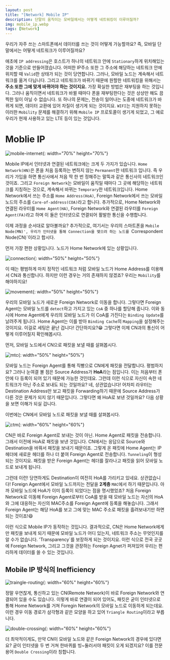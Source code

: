 ```yaml
---
layout: post
title: "[Network] Mobile IP"
description: 단말이 움직이는 모바일에서는 어떻게 네트워킹이 이루어질까?
img: mobile_ip.webp
tags: [Network]
---
```


우리가 자주 쓰는 스마트폰에서 데이터를 쓰는 것이 어떻게 가능할까요? 즉, 모바일 단말에서는 어떻게 네트워크가 이루어질까요? 

애초에 `IP addressing`은 호스트가 하나의 네트워크 안에 `Stationary`하게 위치해있는 것을 기준으로 만들어졌습니다. 어떠한 IP주소 또한 그 주소에 해당하는 네트워크 안에 위치할 때 `Valid`한 상태가 되는 것이 당연합니다. 그러나, 모바일 노드는 계속해서 네트워크를 옮겨 다닙니다. 그리고 네트워크가 바뀌기 때문에 원할한 네트워킹을 위해서는 **주소 또한 그에 맞게 바뀌어야 하는 것이지요.** 가장 확실한 방법은 재부팅을 하는 것입니다. 그러나 움직이면서 네트워크가 바뀔 때마다 폰을 재부팅한다는 것은 상상만 해도 끔찍한 일이 아닐 수 없습니다. 또 하나의 문제는, 전송이 일어나는 도중에 네트워크가 바뀌게 되면, 데이터 교환에 있어 차질이 생기게 되는 것이지요. `WIFI`는 지원하지 못하는 이러한 `Mobility` 문제를 해결하기 위해 `Mobile IP` 프로토콜이 생기게 되었고, 그 예로 우리가 현재 사용하고 있는 LTE 등이 있는 것입니다.

# Moblie IP

![mobile-internet](/assets/img/network_mobile_ip/mobile_internet.png){: width="70%" height="70%"}


Mobile IP에서 인터넷과 연결된 네트워크에는 크게 두 가지가 있습니다. `Home Network(HN)`은 폰을 처음 등록하는 변하지 않는 `Permanent`한 네트워크 입니다. 즉 우리가 가입을 하면 통신사에서 처음 딱 한 번 정해주는 말뚝과 같은 통신사의 네트워크인 것이죠. 그리고 `Foreign Network`는 모바일이 움직일 때마다 그 곳에 해당하는 네트워크를 지칭하는 것으로, 계속해서 바뀌는 `Temporary`한 네트워크입니다. Home Network에서 쓰는 주소를 `Home Address(HoA)`, Foreign Network에서 쓰는 모바일 노드의 주소를 `Care-of-address(COA)`라고 합니다. 추가적으로, Home Network와 연결된 라우터를 `Home Agent(HA)`, Foreign Network와 연결된 라우터를 `Foreign Agent(FA)`라고 하며 이 둘은 인터넷으로 연결되어 활발한 통신을 수행합니다.

이제 과정을 순서대로 알아볼까요? 추가적으로, 여기서는 우리의 스마트폰을 `Mobile Node(MN)', 우리가 인터넷을 통해 Connection을 맺으려 하는 노드를 `Correspondent Node(CN)`이라고 합시다.

먼저 가장 편한 상황입니다. 노드가 Home Network에 있는 상황입니다.

![connection](/assets/img/network_mobile_ip/connection.png){: width="50%" height="50%"}

이 때는 평범하게 마치 정적인 네트워크 처럼 모바일 노드가 Home Address를 이용해서 CN과 통신합니다. 하지만 이런 경우는 거의 존재하지 않겠죠? 우리는 `Mobility`를 해야하지요!

![movement](/assets/img/network_mobile_ip/movement.png){: width="50%" height="50%"}

우리의 모바일 노드가 새로운 Foreign Network로 이동을 합니다. 그렇다면 Foreign Agent는 모바일 노드를 `detect`하고 가지고 있는 `CoA` 중 하나를 할당해 줍니다. 이와 동시에 Home Agent에게 우리의 모바일 노드가 이 CoA를 가진다는 `Binding Update`를 날려주게 됩니다. Home Agent는 이를 받아 `Binding Cache`의 `Mapping`을 설정해주는 것이지요. 이걸로 세팅은 끝난 겁니다! 간단하지요?:grin: 그렇다면 이제 CN과의 통신이 어떻게 이루어질지 확인해봅시다.

먼저, 모바일 노드에서 CN으로 패킷을 보낼 때를 살펴봅시다.

![mtc](/assets/img/network_mobile_ip/mn_to_cn.png){: width="50%" height="50%"}

모바일 노드는 Foreign Agent를 통해 직빵으로 CN에게 패킷을 전달합니다. 평범하지요? 그러나 눈여결 볼 점은 Source Address가 **HoA**라는 점입니다. 이는 처음부터 폰 안에 다 등록이 되어 있기 때문에 가능한 것인데요. 그런데 이런 식으로 자신이 속한 네트워크가 아닌 주소로 보내도 되는 것일까요? 네, 상관없습니다! 어차피 라우터는 Destination Address만 보고 패킷을 Forwarding하기 때문에 Source Address가 다른 것은 문제가 되지 않기 때문입니다. 그렇다면 왜 HoA로 보낸 것일까요? 다음 상황을 보면 이해가 되실 겁니다.

이번에는 CN에서 모바일 노드로 패킷을 보낼 때를 살펴봅시다.

![ctm](/assets/img/network_mobile_ip/cn_to_mn.png){: width="60%" height="60%"}

CN은 바로 Foreign Agent로 보내는 것이 아닌. Home Agent로 패킷을 전송합니다. 그래서 이전에 HoA로 패킷을 보낸 것입니다. CN에서는 응답으로 Source와 Destination을 바꿔서 패킷을 보내기 때문이죠. 그렇게 온 패킷에 Home Agent는 IP 헤더에 새로운 헤더를 하나 더 붙여 Foreign Agent로 전송합니다. `Tunneling`이 형성되는 것이지요. 패킷을 받은 Foreign Agent는 헤더를 잘라나고 패킷을 읽어 모바일 노드로 보내게 됩니다. 

그런데 이런! 당연하게도 Destination이 여전히 HoA를 가리키고 있네요. 상관없습니다! Foreign Agent에서 모바일 노드까지는 전달을 **2계층** `MAC`에서 하기 때문입니다. 아까 모바일 노드에 HoA가 이미 등록이 되었다는 점을 명시했었죠? 처음 Foreign Network로 이동해 Foreign Agent로부터 CoA를 받을 때 모바일 노드는 자신의 HoA와 그에 대응하는 자신의 MAC주소를 Foreign Agent에 등록을 해놓습니다. 그래서 Foreign Agent는 해당 HoA를 보고 그에 맞는 MAC 주소로 패킷을 흘려보내기만 하면 되는 것이죠!:smile:

이런 식으로 Mobile IP가 동작하는 것입니다. 결과적으로, CN은 Home Network에게만 패킷을 보내게 되기 때문에 모바일 노드가 어디 있는지, 네트워크 주소는 무엇인지를 알 수가 없습니다. 'Transparency`를 보장하게 되는 것이지요. 이런 식으로 전국 곳곳에 Foreign Network, 그리고 그것을 관장하는 Foreign Agnet가 퍼져있어 우리는 편리하게 데이터를 쓸 수 있는 것입니다. 

## Mobile IP 방식의 Inefficiency

![traingle-routing](/assets/img/network_mobile_ip/triangle_routing.png){: width="60%" height="60%"}

정말 우연찮게, 통신하고 있는 CN(Remote Network)이 바로 Foreign Network와 연결되어 있을 수도 있습니다. 이렇게 바로 연결이 되어 있어도, 패킷은 굳이 인터넷으로 통해 Home Network를 거쳐 Foregin Network의 모바일 노드로 이동하게 되는데요. 이런 경우 이동 경로가 삼각형과 같은 모양을 하고 있어 `Triangle Routing`이라고 부릅니다.

![double-crossing](/assets/img/network_mobile_ip/double_crossing.png){: width="60%" height="60%"}

더 최악적이게도, 만약 CN이 모바일 노드와 같은 Foreign Network의 경우에 있다면요? 굳이 인터넷을 두 번 거쳐 한바퀴를 빙~둘러서야 패킷이 오게 되겠지요? 이를 전문 용어 `Double Crossing`이라 칭합니다.